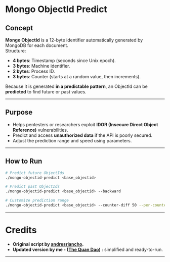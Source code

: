 # Mongo ObjectId Predict

## Concept
**Mongo ObjectId** is a 12-byte identifier automatically generated by MongoDB for each document.  
Structure:
- **4 bytes**: Timestamp (seconds since Unix epoch).
- **3 bytes**: Machine identifier.
- **2 bytes**: Process ID.
- **3 bytes**: Counter (starts at a random value, then increments).

Because it is generated **in a predictable pattern**, an ObjectId can be **predicted** to find future or past values.

---

## Purpose
- Helps pentesters or researchers exploit **IDOR (Insecure Direct Object Reference)** vulnerabilities.
- Predict and access **unauthorized data** if the API is poorly secured.
- Adjust the prediction range and speed using parameters.

---

## How to Run
```bash
# Predict future ObjectIds
./mongo-objectid-predict <base_objectid>

# Predict past ObjectIds
./mongo-objectid-predict <base_objectid> --backward

# Customize prediction range
./mongo-objectid-predict <base_objectid> --counter-diff 50 --per-counter 100
```

---
# Credits  
- **Original script by [andresriancho](https://github.com/andresriancho/mongo-objectid-predict).**  
- **Updated version by me - ([The Quan Dao](https://github.com/0fbiscuit))** : simplified and ready-to-run.
---
